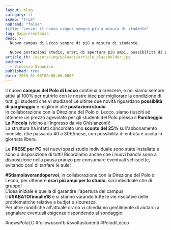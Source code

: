 ```yaml
---
layout: blog
category: it
isAmp: "true"
noBrand: "false"
title: "Lecco: il nuovo campus sempre più a misura di studente"
tag: Rappresentanza
desc: >-
  Nuovo campus di Lecco sempre di più a misura di studente.

  Nuove postazioni studio, orari di apertura più ampi, possibilità di parcheggio a prezzo ridotto. 
article_th: /assets/img/uploads/article_placeholder.jpg
authors:
  - Vincenzo Giannico
published: true
date: 2015-01-06T00:00:00.000Z
---
```

Il nuovo **campus del Polo di Lecco** continua a crescere, e noi siamo sempre attivi al 100% per nutrirlo con le nostre idee per migliorare la condizione di tutti gli studenti che vi studiano! Le ultime due novità riguardano **possiblità di pargheggio** e migliorie alle **postazioni studio**.\
In collaborazione con la Direzione del Polo di Lecco, siamo riusciti ad ottenere un prezzo agevolato per gli studenti del Polo presso il **Parcheggio La Piccola** (vicino all'ingresso da via Ghislanzoni)!\
La struttura ha infatti concordato uno **sconto del 25%** sull'abbonamento mensile, che passa da 40 a 30€/mese, con possibilità di entrata e uscita in giornata libera.

Le **PRESE per PC** nei nuovi spazi studio individuale sono state installate e sono a disposizione di tutti! Ricordiamo anche che i nuovi banchi sono a disposizione nella pausa pranzo per consumare eventuali [‎](https://www.facebook.com/hashtag/schiscette?source=feed_text&story_id=763577770396294)schiscette, evitando così di tanfare le aule!

**\#‎Stiamolavorandopervoi**, in collaborazione con la Direzione del Polo di Lecco, per ottenere **orari più ampi per lo studio**, sia individuale che di gruppo!\
L'idea iniziale è quella di garantire l'apertura del campus il **\#‎SABATOfinoalle18** e si stanno varando tutte le vie risolutive delle problematiche relative a budjet e sicurezza.\
Per altre modifiche all'attuale orario vi chiediamo gentilmente di aiutarci a segnalare eventuali esigenze rispondendo al sondaggio:

\#‎newsPoloLC #‎followusonfb #‎svoltastudenti #‎PolodiLecco